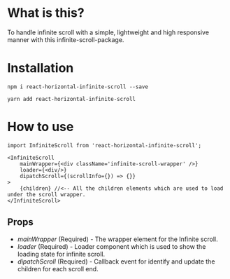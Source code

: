 # What is this?

To handle infinite scroll with a simple, lightweight and high responsive manner with this infinite-scroll-package.

# Installation

`npm i react-horizontal-infinite-scroll --save`

`yarn add react-horizontal-infinite-scroll`

# How to use

```
import InfiniteScroll from 'react-horizontal-infinite-scroll';

<InfiniteScroll
    mainWrapper={<div className='infinite-scroll-wrapper' />}
    loader={<div/>}
    dipatchScroll={(scrollInfo={}) => {}}
>
    {children} //<-- All the children elements which are used to load under the scroll wrapper.
</InfiniteScroll>

```

## Props

- _mainWrapper_ (Required) - The wrapper element for the Infinite scroll.
- _loader_ (Required) - Loader component which is used to show the loading state for infinite scroll.
- _dipatchScroll_ (Required) - Callback event for identify and update the children for each scroll end.
